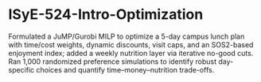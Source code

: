 # ISyE-524-Intro-Optimization
 Formulated a JuMP/Gurobi MILP to optimize a 5-day campus lunch plan with time/cost weights, dynamic discounts, visit caps, and an SOS2-based enjoyment index; added a weekly nutrition layer via iterative no-good cuts. Ran 1,000 randomized preference simulations to identify robust day-specific choices and quantify time–money–nutrition trade-offs.
